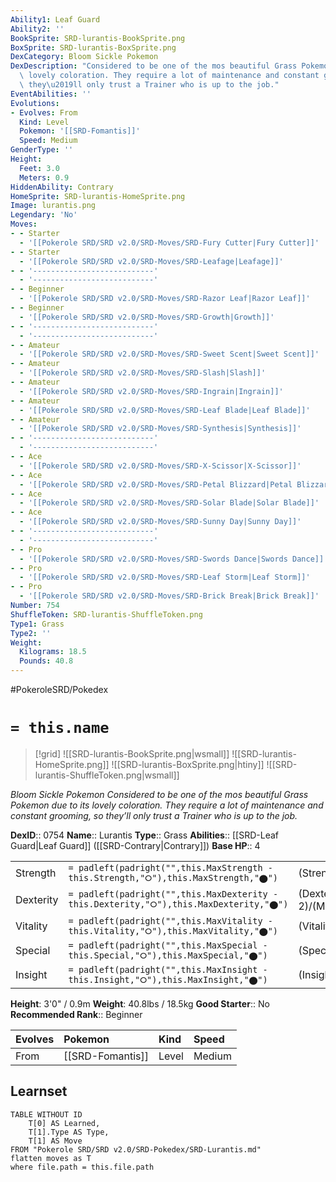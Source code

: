 ```yaml
---
Ability1: Leaf Guard
Ability2: ''
BookSprite: SRD-lurantis-BookSprite.png
BoxSprite: SRD-lurantis-BoxSprite.png
DexCategory: Bloom Sickle Pokemon
DexDescription: "Considered to be one of the mos beautiful Grass Pokemon due to its\
  \ lovely coloration. They require a lot of maintenance and constant grooming, so\
  \ they\u2019ll only trust a Trainer who is up to the job."
EventAbilities: ''
Evolutions:
- Evolves: From
  Kind: Level
  Pokemon: '[[SRD-Fomantis]]'
  Speed: Medium
GenderType: ''
Height:
  Feet: 3.0
  Meters: 0.9
HiddenAbility: Contrary
HomeSprite: SRD-lurantis-HomeSprite.png
Image: lurantis.png
Legendary: 'No'
Moves:
- - Starter
  - '[[Pokerole SRD/SRD v2.0/SRD-Moves/SRD-Fury Cutter|Fury Cutter]]'
- - Starter
  - '[[Pokerole SRD/SRD v2.0/SRD-Moves/SRD-Leafage|Leafage]]'
- - '---------------------------'
  - '---------------------------'
- - Beginner
  - '[[Pokerole SRD/SRD v2.0/SRD-Moves/SRD-Razor Leaf|Razor Leaf]]'
- - Beginner
  - '[[Pokerole SRD/SRD v2.0/SRD-Moves/SRD-Growth|Growth]]'
- - '---------------------------'
  - '---------------------------'
- - Amateur
  - '[[Pokerole SRD/SRD v2.0/SRD-Moves/SRD-Sweet Scent|Sweet Scent]]'
- - Amateur
  - '[[Pokerole SRD/SRD v2.0/SRD-Moves/SRD-Slash|Slash]]'
- - Amateur
  - '[[Pokerole SRD/SRD v2.0/SRD-Moves/SRD-Ingrain|Ingrain]]'
- - Amateur
  - '[[Pokerole SRD/SRD v2.0/SRD-Moves/SRD-Leaf Blade|Leaf Blade]]'
- - Amateur
  - '[[Pokerole SRD/SRD v2.0/SRD-Moves/SRD-Synthesis|Synthesis]]'
- - '---------------------------'
  - '---------------------------'
- - Ace
  - '[[Pokerole SRD/SRD v2.0/SRD-Moves/SRD-X-Scissor|X-Scissor]]'
- - Ace
  - '[[Pokerole SRD/SRD v2.0/SRD-Moves/SRD-Petal Blizzard|Petal Blizzard]]'
- - Ace
  - '[[Pokerole SRD/SRD v2.0/SRD-Moves/SRD-Solar Blade|Solar Blade]]'
- - Ace
  - '[[Pokerole SRD/SRD v2.0/SRD-Moves/SRD-Sunny Day|Sunny Day]]'
- - '---------------------------'
  - '---------------------------'
- - Pro
  - '[[Pokerole SRD/SRD v2.0/SRD-Moves/SRD-Swords Dance|Swords Dance]]'
- - Pro
  - '[[Pokerole SRD/SRD v2.0/SRD-Moves/SRD-Leaf Storm|Leaf Storm]]'
- - Pro
  - '[[Pokerole SRD/SRD v2.0/SRD-Moves/SRD-Brick Break|Brick Break]]'
Number: 754
ShuffleToken: SRD-lurantis-ShuffleToken.png
Type1: Grass
Type2: ''
Weight:
  Kilograms: 18.5
  Pounds: 40.8
---
```


#PokeroleSRD/Pokedex

# `= this.name`

> [!grid]
> ![[SRD-lurantis-BookSprite.png|wsmall]]
> ![[SRD-lurantis-HomeSprite.png]]
> ![[SRD-lurantis-BoxSprite.png|htiny]]
> ![[SRD-lurantis-ShuffleToken.png|wsmall]]


*Bloom Sickle Pokemon*
*Considered to be one of the mos beautiful Grass Pokemon due to its lovely coloration. They require a lot of maintenance and constant grooming, so they’ll only trust a Trainer who is up to the job.*

**DexID**:: 0754
**Name**:: Lurantis
**Type**:: Grass
**Abilities**:: [[SRD-Leaf Guard|Leaf Guard]] ([[SRD-Contrary|Contrary]])
**Base HP**:: 4

|           |                                                                                        |                                          |
| --------- | -------------------------------------------------------------------------------------- | ---------------------------------------- |
| Strength  | `= padleft(padright("",this.MaxStrength - this.Strength,"⭘"),this.MaxStrength,"⬤")`    | (Strength::3)/(MaxStrength::6)   |
| Dexterity | `= padleft(padright("",this.MaxDexterity - this.Dexterity,"⭘"),this.MaxDexterity,"⬤")` | (Dexterity:: 2)/(MaxDexterity::4) |
| Vitality  | `= padleft(padright("",this.MaxVitality - this.Vitality,"⭘"),this.MaxVitality,"⬤")`    | (Vitality::2)/(MaxVitality::5)   |
| Special   | `= padleft(padright("",this.MaxSpecial - this.Special,"⭘"),this.MaxSpecial,"⬤")`       | (Special::2)/(MaxSpecial::5)     |
| Insight   | `= padleft(padright("",this.MaxInsight - this.Insight,"⭘"),this.MaxInsight,"⬤")`       | (Insight::2)/(MaxInsight::5)     |

**Height**: 3'0" / 0.9m
**Weight**: 40.8lbs / 18.5kg
**Good Starter**:: No
**Recommended Rank**:: Beginner

| Evolves   | Pokemon          | Kind   | Speed   |
|:----------|:-----------------|:-------|:--------|
| From      | [[SRD-Fomantis]] | Level  | Medium  |

## Learnset

```dataview
TABLE WITHOUT ID
    T[0] AS Learned,
    T[1].Type AS Type,
    T[1] AS Move
FROM "Pokerole SRD/SRD v2.0/SRD-Pokedex/SRD-Lurantis.md"
flatten moves as T
where file.path = this.file.path
```
